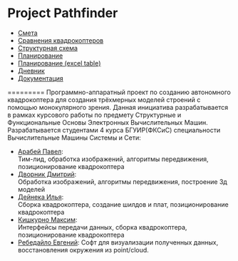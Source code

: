 
# Project Pathfinder

* [Смета](https://docs.google.com/spreadsheets/d/1C4ZWYfL_dpahk5ZyMGiEqAj_xCu-5W8fVgApKHZqpdc/edit?usp=sharing)
* [Сравнения квадрокоптеров](https://docs.google.com/spreadsheets/d/1HQJP0jHG34jIxu3yz2FGzEjPffqKhuN_xqDL0eSfckQ/edit?usp=sharing)
* [Структурная схема](https://www.lucidchart.com/invitations/accept/95d80432-29b0-4f8f-9477-1a1ccf62f912)
* [Планирование](https://docs.google.com/document/d/12jamCnUTxGByp8_RpHTl7Sly5GyypFapsYD07BdgryU/edit?usp=sharing)
* [Планирование (excel table)](https://docs.google.com/spreadsheets/d/109n5DpzYehywyB18tn598F8HOy4HhbTWelKhO6Pjhns/edit?usp=sharing)
* [Дневник](https://docs.google.com/document/d/1P_dgxAanFvxMPsYFByy8oyPoNq4PCfe6LbRTlZeAqtE/edit?usp=sharing)
* [Документация]()

=========
Программно-аппаратный проект по созданию автономного квадрокоптера для создания трёхмерных моделей строений с помощью монокулярного зрения.  Данная инициатива разрабатывается в рамках курсового работы по предмету Структурные и Функциональные Основы Электронных Вычислительных Машин. Разрабатывается студентами 4 курса БГУИР(ФКСиС) специальности Вычислительные Машины Системы и Сети:
* [Арабей Павел](https://github.com/J-Roux):                 
Тим-лид, обработка изображений, алгоритмы передвижения, позиционирование квадрокоптера
* [Дворник Дмитрий](https://github.com/dimdim1661359):       
Обработка изображений, алгоритмы передвижения, построение 3д моделей
* [Дейнека Илья](https://github.com/IlyaDeineka):            
Сборка квадрокоптера, создание шилдов и плат, позиционирование квадрокоптера             
* [Кишкурно Максим](https://github.com/StarGrif):            
Интерфейсы передачи данных, сборка квадрокоптера, позиционирование квадрокоптера  
* [Ребедайло Евгений](https://github.com/Mokonadesu):
Софт для визуализации полученных данных, восстановления окружения из point/cloud.
